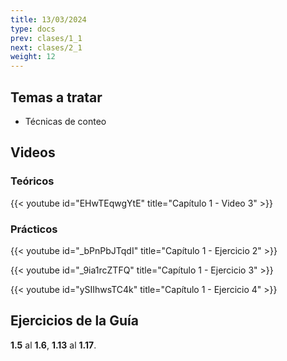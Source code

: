 ```yaml
---
title: 13/03/2024
type: docs
prev: clases/1_1
next: clases/2_1
weight: 12
---
```



## Temas a tratar

* Técnicas de conteo

## Videos

### Teóricos

{{< youtube id="EHwTEqwgYtE" title="Capítulo 1 - Video 3" >}}


### Prácticos

{{< youtube id="_bPnPbJTqdI" title="Capítulo 1 - Ejercicio 2" >}}

{{< youtube id="_9ia1rcZTFQ" title="Capítulo 1 - Ejercicio 3" >}}

{{< youtube id="ySIIhwsTC4k" title="Capítulo 1 - Ejercicio 4" >}}




## Ejercicios de la Guía
**1.5** al **1.6**, **1.13** al **1.17**.

